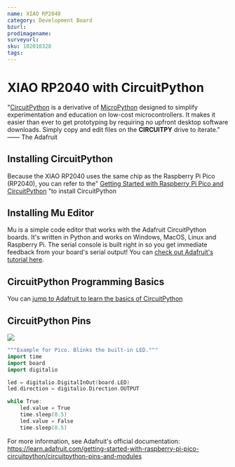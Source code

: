 ```yaml
---
name: XIAO RP2040
category: Development Board
bzurl: 
prodimagename:
surveyurl: 
sku: 102010328
tags:
---
```


# **XIAO RP2040 with CircuitPython**

"[CircuitPython](https://github.com/adafruit/circuitpython) is a derivative of [MicroPython](https://micropython.org/) designed to simplify experimentation and education on low-cost microcontrollers. It makes it easier than ever to get prototyping by requiring no upfront desktop software downloads. Simply copy and edit files on the **CIRCUITPY** drive to iterate." —— The Adafruit

## **Installing CircuitPython**

Because the XIAO RP2040 uses the same chip as the Raspberry Pi Pico (RP2040), you can refer to the"
[Getting Started with Raspberry Pi Pico and CircuitPython](https://learn.adafruit.com/getting-started-with-raspberry-pi-pico-circuitpython/circuitpython) "to install CircuitPython

## **Installing Mu Editor**

Mu is a simple code editor that works with the Adafruit CircuitPython boards. It's written in Python and works on Windows, MacOS, Linux and Raspberry Pi. The serial console is built right in so you get immediate feedback from your board's serial output!  You can [check out Adafruit's tutorial here](https://learn.adafruit.com/getting-started-with-raspberry-pi-pico-circuitpython/installing-mu-editor).

## **CircuitPython Programming Basics**

You can [jump to Adafruit to learn the basics of CircuitPython](https://learn.adafruit.com/getting-started-with-raspberry-pi-pico-circuitpython/circuitpython-programming-basics)

## **CircuitPython Pins**

![](https://files.seeedstudio.com/wiki/XIAO-RP2040/img/circuitpython/XIAO-RP2040-Pin.jpg)

```c++
"""Example for Pico. Blinks the built-in LED."""
import time
import board
import digitalio

led = digitalio.DigitalInOut(board.LED)
led.direction = digitalio.Direction.OUTPUT

while True:
    led.value = True
    time.sleep(0.5)
    led.value = False
    time.sleep(0.5)
```

For more information, see Adafruit's official documentation: https://learn.adafruit.com/getting-started-with-raspberry-pi-pico-circuitpython/circuitpython-pins-and-modules






































































































